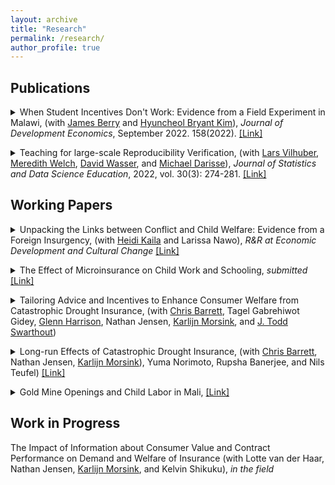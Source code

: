 ```yaml
---
layout: archive
title: "Research"
permalink: /research/
author_profile: true
---
```

## Publications
<details> 
<summary>
  When Student Incentives Don't Work: Evidence from a Field Experiment in Malawi, 
  (with <a href="https://sites.google.com/site/econjimberry/">James Berry</a> and <a href="https://sites.google.com/site/hk2405/home">Hyuncheol Bryant Kim</a>), 
  <i>Journal of Development Economics</i>, September 2022. 158(2022). 
  <a href="https://doi.org/10.1016/j.jdeveco.2022.102893"> [Link] </a>
</summary>
<div class="text-box">
<p style="text-align: left; background-color: #F1F1F1; border: 7px solid white;">
<b>Abstract </b>
<br>
We study how the structure of tournament incentive schemes in education can influence the level and distribution of student outcomes. Through a field experiment among upper-primary students in Malawi, we evaluate two scholarship programs: a Population-based scholarship that rewarded overall top performers on an exam and a Bin-based scholarship that rewarded the top performers within smaller groups of students with similar baseline scores. We find that the Population-based scholarship decreased test scores and motivation to study, especially for those least likely to win. By contrast, we find no evidence for test score impacts among those in the Bin-based scholarship program.  
 </p>
</div>
</details>
<p> </p>

<details> 
<summary>
Teaching for large-scale Reproducibility Verification, (with <a href="https://www.vilhuber.com/lars/">Lars Vilhuber</a>, <a href="https://www.meredithswelch.com/">Meredith Welch</a>, <a href="https://www.davidnwasser.com/">David Wasser</a>, and <a href="https://sites.google.com/view/michaeldarisse">Michael Darisse</a>), 
  <i>Journal of Statistics and Data Science Education</i>, 2022, vol. 30(3): 274-281. 
  <a href="https://www.tandfonline.com/doi/full/10.1080/26939169.2022.2074582"> [Link] </a>
</summary>
<div class="text-box">
<p style="text-align: left; background-color: #F1F1F1; border: 7px solid white;">
<b>Abstract </b>
<br>
We describe a unique environment in which undergraduate students from various STEM and social science disciplines are trained in data provenance and reproducible methods, and then apply that knowledge to real, conditionally accepted manuscripts and associated replication packages. We describe in detail the recruitment, training, and regular activities. While the activity is not part of a regular curriculum, the skills and knowledge taught through explicit training of reproducible methods and principles, and reinforced through repeated application in a real-life workflow, contribute to the education of these undergraduate students, and prepare them for post-graduation jobs and further studies. Supplementary materials for this article are available online.
 </p>
</div>
</details>

## Working Papers
<details> 
<summary>
Unpacking the Links between Conflict and Child Welfare: Evidence from a Foreign Insurgency, 
  (with <a href="https://sites.google.com/view/heidikaila/home">Heidi Kaila</a> and Larissa Nawo), 
  <i>R&R at Economic Development and Cultural Change</i> 
  <a href="https://hicn.org/working-paper/unpacking-the-links-between-conflict-and-child-welfare-evidence-from-a-foreign-insurgency/"> [Link] </a>
</summary>
<div class="text-box">
<p style="text-align: left; background-color: #F1F1F1; border: 7px solid white;">
<b>Abstract </b>
<br>
  Violent conflict has enduring effects on child human capital, but little is understood about the mechanisms underlying these effects. This study investigates the immediate effects of decreased security environment due to foreign-borne terrorism on children’s human capital, using data from a decade before to shortly after the Nigerian Boko Haram insurgency extended across the border to Cameroon. Boko Haram attacks immediately decrease weight-for-height for children under five -- an indicator of short-term health and nutrition, reduce healthcare service utilization which can prolong and aggravate the highly prevalent fever and diarrhea, and do not reduce dietary diversity. Child mortality remains unaffected. Attacks affect school-aged children, who spend more time at home instead of in outside activities. The results underscore the urgent importance of health care service provision after the eruption of violence to prevent irreversible impacts, which is increasingly important in West African countries combating the infiltration of foreign terrorists. 
 </p>
</div>
</details>
<p> </p>

<details> 
<summary>
The Effect of Microinsurance on Child Work and Schooling,
  <i>submitted</i> 
  <a href="http://hyukhson.github.io/files/ibli_childlabor.pdf"> [Link] </a>
</summary>
<div class="text-box">
<p style="text-align: left; background-color: #F1F1F1; border: 7px solid white;">
<b>Abstract </b>
<br>
  Adverse weather shocks disrupt human capital investment in low-income families in developing countries, but the effectiveness of formal insurance in mitigating this is underexplored. This paper investigates how index-based microinsurance affects children’s engagement in work and schooling, employing randomized premium discounts for the Index-Based Livestock Insurance (IBLI) program as instrumental variables for insurance uptake. I find that insured pastoral households shift children’s activity from work to schooling during non-drought periods, and less likely to increase children’s work during droughts. Moreover, there are heterogeneous impacts across age, birth order, and gender, with insurance increasing full-time work among first-born and older children during non-drought periods, while mitigating adverse effects of droughts, particularly for girls. These shifts in children’s activities are largely influenced by increased herd mobility and size, as well as investments in livestock during non-drought periods.
 </p>
</div>
</details>
<p> </p>

<details> 
<summary>
  Tailoring Advice and Incentives to Enhance Consumer Welfare from Catastrophic Drought Insurance, 
(with <a href="http://barrett.dyson.cornell.edu/">Chris Barrett</a>, Tagel Gabrehiwot Gidey,  <a href="https://cear.gsu.edu/profile/glenn-harrison/">Glenn Harrison</a>, Nathan Jensen, <a href="https://www.karlijnmorsink.com/">Karlijn Morsink</a>, and <a href="https://aysps.gsu.edu/profile/todd-swarthout/">J. Todd Swarthout</a>)
</summary>
</details>
<p> </p>

<details> 
<summary>
Long-run Effects of Catastrophic Drought Insurance, 
(with <a href="http://barrett.dyson.cornell.edu/">Chris Barrett</a>, Nathan Jensen, <a href="https://www.karlijnmorsink.com/">Karlijn Morsink</a>), Yuma Norimoto, Rupsha Banerjee, and Nils Teufel)
  <a href="https://hyukhson.github.io/files/Long_run_Effects_of_Catastrophic_Drought_Insurance.pdf"> [Link] </a>
</summary>
<div class="text-box">
<p style="text-align: left; background-color: #F1F1F1; border: 7px solid white;">
<b>Abstract </b>
<br>
  Catastrophic aggregate shocks such as droughts have negative long-run effects on lifetime well-being. While formal insurance against such shocks has repeatedly yielded positive short-run impacts, the long-run effects of formal disaster insurance remain unknown. We study the long-run impacts of catastrophic drought insurance on pastoral households in Kenya and Ethiopia. We leverage randomized insurance premium discounts distributed when this insurance product was first introduced to estimate its impacts ten years later. We find that insurance changes household production strategies -- increasing holdings of large animals at the expense of small livestock like goats -- and a substantial increase in children's education. These findings are linked because changed herd composition reduces the marginal productivity of child labor and generates positive income effects. Reduced <i>ex ante</i> risk exposure and the behavioral change it induces -- not the cash transfers resulting from <i>ex post</i> indemnity payments  -- generate the long-run effects. The results are robust to controlling for prospective interpersonal spillovers among households.  
 </p>
</div>
</details>
<p> </p>

<details> 
<summary>
Gold Mine Openings and Child Labor in Mali,
<a href="http://hyukhson.github.io/files/gold_mine_child_labor.pdf"> [Link] </a>
</summary>
<div class="text-box">
<p style="text-align: left; background-color: #F1F1F1; border: 7px solid white;">
<b>Abstract </b>
<br>
  This study investigates the effect of a natural resource shock on child labor using the opening dates and the location of the industrial gold mines in Mali. Unlike other papers that show mines increase children’s work, I find that the opening of mines decreases children’s work, specifically the working hours for household tasks while it does not affect the school enrollments. The effects were heterogeneous by age and birth order. I claim that my results stem from the income effects of the mines dominating the substitution effects by presenting the evidence on the adults’ employment and occupational choices.
 </p>
</div>
</details>
<p> </p>
  
## Work in Progress

The Impact of Information about Consumer Value and Contract Performance on Demand and Welfare of Insurance (with Lotte van der Haar, Nathan Jensen, [Karlijn Morsink](https://www.karlijnmorsink.com/), and Kelvin Shikuku), *in the field*

